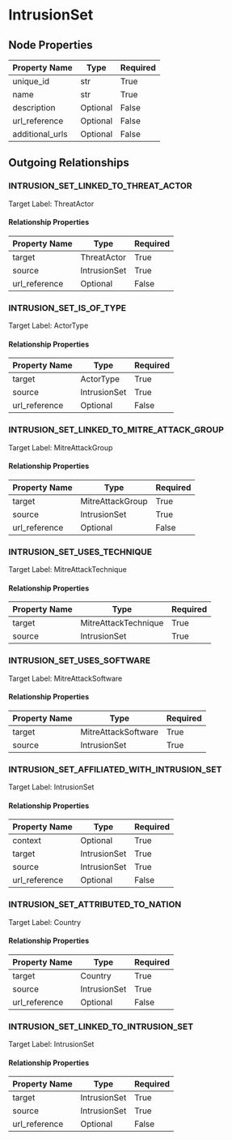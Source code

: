 
# IntrusionSet

## Node Properties

| Property Name | Type | Required |
| ------------- | ---- | -------- |
| unique_id | str | True |
| name | str | True |
| description | Optional | False |
| url_reference | Optional | False |
| additional_urls | Optional | False |



## Outgoing Relationships

### INTRUSION_SET_LINKED_TO_THREAT_ACTOR

Target Label: ThreatActor

#### Relationship Properties

| Property Name | Type | Required |
| ------------- | ---- | -------- |
| target | ThreatActor | True |
| source | IntrusionSet | True |
| url_reference | Optional | False |


### INTRUSION_SET_IS_OF_TYPE

Target Label: ActorType

#### Relationship Properties

| Property Name | Type | Required |
| ------------- | ---- | -------- |
| target | ActorType | True |
| source | IntrusionSet | True |
| url_reference | Optional | False |


### INTRUSION_SET_LINKED_TO_MITRE_ATTACK_GROUP

Target Label: MitreAttackGroup

#### Relationship Properties

| Property Name | Type | Required |
| ------------- | ---- | -------- |
| target | MitreAttackGroup | True |
| source | IntrusionSet | True |
| url_reference | Optional | False |


### INTRUSION_SET_USES_TECHNIQUE

Target Label: MitreAttackTechnique

#### Relationship Properties

| Property Name | Type | Required |
| ------------- | ---- | -------- |
| target | MitreAttackTechnique | True |
| source | IntrusionSet | True |


### INTRUSION_SET_USES_SOFTWARE

Target Label: MitreAttackSoftware

#### Relationship Properties

| Property Name | Type | Required |
| ------------- | ---- | -------- |
| target | MitreAttackSoftware | True |
| source | IntrusionSet | True |


### INTRUSION_SET_AFFILIATED_WITH_INTRUSION_SET

Target Label: IntrusionSet

#### Relationship Properties

| Property Name | Type | Required |
| ------------- | ---- | -------- |
| context | Optional | True |
| target | IntrusionSet | True |
| source | IntrusionSet | True |
| url_reference | Optional | False |


### INTRUSION_SET_ATTRIBUTED_TO_NATION

Target Label: Country

#### Relationship Properties

| Property Name | Type | Required |
| ------------- | ---- | -------- |
| target | Country | True |
| source | IntrusionSet | True |
| url_reference | Optional | False |


### INTRUSION_SET_LINKED_TO_INTRUSION_SET

Target Label: IntrusionSet

#### Relationship Properties

| Property Name | Type | Required |
| ------------- | ---- | -------- |
| target | IntrusionSet | True |
| source | IntrusionSet | True |
| url_reference | Optional | False |





